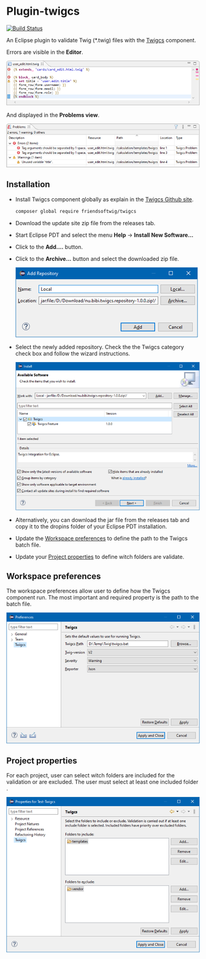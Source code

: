 # Plugin-twigcs
[![Build Status](https://travis-ci.org/laurentmuller/plugin-twigcs.svg?branch=master)](https://travis-ci.org/laurentmuller/plugin-twigcs)

An Eclipse plugin to validate Twig (*.twig) files with the [Twigcs](https://github.com/friendsoftwig/twigcs) component.

Errors are visible in the **Editor**.

![Alt Editor](docs/editor.png)

And displayed in the **Problems view**.

![Alt Problems](docs/problems.png)

## Installation

- Install Twigcs component globally as explain in the [Twigcs Github site](https://github.com/friendsoftwig/twigcs). 

  ```bash
  composer global require friendsoftwig/twigcs
  ```

- Download the update site zip file from the releases tab.

- Start Eclipse PDT and select the menu **Help** -> **Install New Software...**

- Click to the **Add....** button.

- Click to the **Archive...** button and select the downloaded zip file.

  ![Add Repository](docs/add_repository.png)

- Select the newly added repository.  Check the the Twigcs category check box and follow the wizard instructions.

  ![Install](docs/update.png)

- Alternatively, you can download the jar file from the releases tab and copy it to the dropins folder of your Eclipse PDT installation.

- Update the [Workspace preferences](#workspace-preferences) to define the path to the Twigcs batch file.

- Update your [Project properties](#project-properties) to define witch folders are validate.

## Workspace preferences

The workspace preferences allow user to define how the Twigcs component run. The most important and required property is the path to the batch file.

![Alt Workspace preferences](docs/preferences.png)


## Project properties

For each project, user can select witch folders are included for the validation or are excluded. The user must select at least one included folder .

![Alt  Project properties](docs/properties.png)

